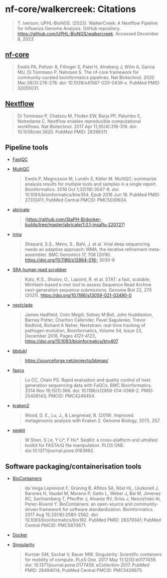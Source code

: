 # nf-core/walkercreek: Citations
> T. Iverson; UPHL-BioNGS. (2023). WalkerCreek: A Nextflow Pipeline for Influenza Genome Analysis. GitHub repository. https://github.com/UPHL-BioNGS/walkercreek. Accessed December 8, 2023

## [nf-core](https://pubmed.ncbi.nlm.nih.gov/32055031/)

> Ewels PA, Peltzer A, Fillinger S, Patel H, Alneberg J, Wilm A, Garcia MU, Di Tommaso P, Nahnsen S. The nf-core framework for community-curated bioinformatics pipelines. Nat Biotechnol. 2020 Mar;38(3):276-278. doi: 10.1038/s41587-020-0439-x. PubMed PMID: 32055031.

## [Nextflow](https://pubmed.ncbi.nlm.nih.gov/28398311/)

> Di Tommaso P, Chatzou M, Floden EW, Barja PP, Palumbo E, Notredame C. Nextflow enables reproducible computational workflows. Nat Biotechnol. 2017 Apr 11;35(4):316-319. doi: 10.1038/nbt.3820. PubMed PMID: 28398311.

## Pipeline tools

- [FastQC](https://www.bioinformatics.babraham.ac.uk/projects/fastqc/)

- [MultiQC](https://pubmed.ncbi.nlm.nih.gov/27312411/)
  > Ewels P, Magnusson M, Lundin S, Käller M. MultiQC: summarize analysis results for multiple tools and samples in a single report. Bioinformatics. 2016 Oct 1;32(19):3047-8. doi: 10.1093/bioinformatics/btw354. Epub 2016 Jun 16. PubMed PMID: 27312411; PubMed Central PMCID: PMC5039924.

- [abricate](https://github.com/tseemann/abricate)
  > (https://github.com/StaPH-B/docker-builds/tree/master/abricate/1.0.1-insaflu-220727)
  
- [irma](https://wonder.cdc.gov/amd/flu/irma/)
  > Shepard, S.S., Meno, S., Bahl, J. et al. Viral deep sequencing needs an adaptive approach: IRMA, the iterative refinement meta-assembler. BMC Genomics 17, 708 (2016). https://doi.org/10.1186/s12864-016- 
  3030-6

- [SRA human read scrubber](https://github.com/ncbi/sra-human-scrubber)
  > Katz, K.S., Shutov, O., Lapoint, R. et al. STAT: a fast, scalable, MinHash-based k-mer tool to assess Sequence Read Archive next-generation sequence submissions. Genome Biol 22, 270 (2021). 
  https://doi.org/10.1186/s13059-021-02490-0
  
- [nextclade](https://docs.nextstrain.org/projects/nextclade/en/stable/user/algorithm/)
  > James Hadfield, Colin Megill, Sidney M Bell, John Huddleston, Barney Potter, Charlton Callender, Pavel Sagulenko, Trevor Bedford, Richard A Neher, Nextstrain: real-time tracking of pathogen evolution, 
  Bioinformatics, Volume 34, Issue 23, December 2018, Pages 4121–4123, https://doi.org/10.1093/bioinformatics/bty407
  
- [bbduk](https://jgi.doe.gov/data-and-tools/software-tools/bbtools/))
  > https://sourceforge.net/projects/bbmap/
  
- [faqcs](https://github.com/LANL-Bioinformatics/FaQCs)
  > Lo CC, Chain PS. Rapid evaluation and quality control of next generation sequencing data with FaQCs. BMC Bioinformatics. 2014 Nov 19;15(1):366. doi: 10.1186/s12859-014-0366-2. PMID: 25408143; PMCID: 
  PMC4246454.
  
- [kraken2](https://doi.org/10.1186/s13059-019-1891-0)
  > Wood, D. E., Lu, J., & Langmead, B. (2019). Improved metagenomic analysis with Kraken 2. Genome Biology, 20(1), 257.
  
- [seqkit](https://bioinf.shenwei.me/seqkit/)
  > W Shen, S Le, Y Li*, F Hu*. SeqKit: a cross-platform and ultrafast toolkit for FASTA/Q file manipulation. PLOS ONE. doi:10.1371/journal.pone.0163962.

## Software packaging/containerisation tools

- [BioContainers](https://pubmed.ncbi.nlm.nih.gov/28379341/)

  > da Veiga Leprevost F, Grüning B, Aflitos SA, Röst HL, Uszkoreit J, Barsnes H, Vaudel M, Moreno P, Gatto L, Weber J, Bai M, Jimenez RC, Sachsenberg T, Pfeuffer J, Alvarez RV, Griss J, Nesvizhskii AI, Perez-Riverol Y. BioContainers: an open-source and community-driven framework for software standardization. Bioinformatics. 2017 Aug 15;33(16):2580-2582. doi: 10.1093/bioinformatics/btx192. PubMed PMID: 28379341; PubMed Central PMCID: PMC5870671.

- [Docker](https://dl.acm.org/doi/10.5555/2600239.2600241)

- [Singularity](https://pubmed.ncbi.nlm.nih.gov/28494014/)
  > Kurtzer GM, Sochat V, Bauer MW. Singularity: Scientific containers for mobility of compute. PLoS One. 2017 May 11;12(5):e0177459. doi: 10.1371/journal.pone.0177459. eCollection 2017. PubMed PMID: 28494014; PubMed Central PMCID: PMC5426675.
